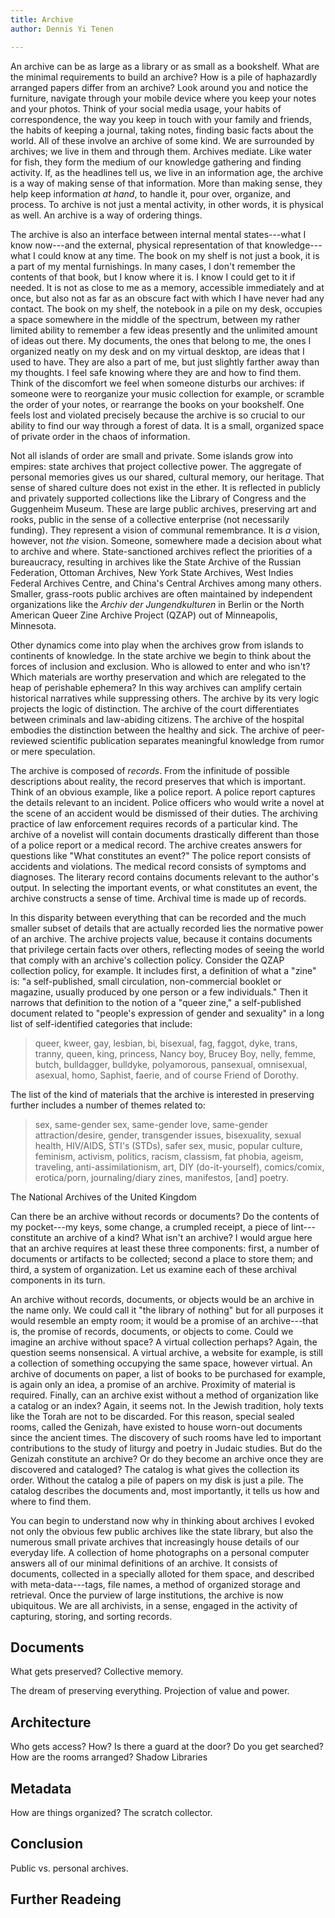 ```yaml
---
title: Archive
author: Dennis Yi Tenen

---
```


An archive can be as large as a library or as small as a bookshelf. What are
the minimal requirements to build an archive? How is a pile of haphazardly
arranged papers differ from an archive? Look around you and notice the
furniture, navigate through your mobile device where you keep your notes and
your photos. Think of your social media usage, your habits of correspondence,
the way you keep in touch with your family and friends, the habits of keeping
a journal, taking notes, finding basic facts about the world. All of these
involve an archive of some kind. We are surrounded by archives; we live in
them and through them. Archives mediate. Like water for fish, they form the
medium of our knowledge gathering and finding activity. If, as the headlines
tell us, we live in an information age, the archive is a way of making sense
of that information. More than making sense, they help keep information *at
hand*, to handle it, pour over, organize, and process. To archive is not just
a mental activity, in other words, it is physical as well. An archive is a way
of ordering things.

The archive is also an interface between internal mental states---what I know
now---and the external, physical representation of that knowledge---what I
could know at any time. The book on my shelf is not just a book, it is a part
of my mental furnishings. In many cases, I don't remember the contents of that
book, but I know where it is. I know I could get to it if needed. It is not as
close to me as a memory, accessible immediately and at once, but also not as
far as an obscure fact with which I have never had any contact. The book on my
shelf, the notebook in a pile on my desk, occupies a space somewhere in the
middle of the spectrum, between my rather limited ability to remember a few
ideas presently and the unlimited amount of ideas out there. My documents, the
ones that belong to me, the ones I organized neatly on my desk and on my
virtual desktop, are ideas that I used to have. They are also a part of me,
but just slightly farther away than my thoughts. I feel safe knowing where
they are and how to find them. Think of the discomfort we feel when someone
disturbs our archives: if someone were to reorganize your music collection for
example, or scramble the order of your notes, or rearrange the books on your
bookshelf. One feels lost and violated precisely because the archive is so
crucial to our ability to find our way through a forest of data. It is a
small, organized space of private order in the chaos of information.

Not all islands of order are small and private. Some islands grow into
empires: state archives that project collective power. The aggregate of
personal memories gives us our shared, cultural memory, our heritage. That
sense of shared culture does not exist in the ether. It is reflected in
publicly and privately supported collections like the Library of Congress and
the Guggenheim Museum. These are large public archives, preserving art and
rooks, public in the sense of a collective enterprise (not necessarily
funding). They represent a vision of communal remembrance. It is *a* vision,
however, not *the* vision. Someone, somewhere made a decision about what to
archive and where. State-sanctioned archives reflect the priorities of a
bureaucracy, resulting in archives like the State Archive of the Russian
Federation, Ottoman Archives, New York State Archives, West Indies Federal
Archives Centre, and China's Central Archives among many others. Smaller,
grass-roots public archives are often maintained by independent organizations
like the *Archiv der Jungendkulturen* in Berlin or the North American Queer
Zine Archive Project (QZAP) out of Minneapolis, Minnesota.

Other dynamics come into play when the archives grow from islands to
continents of knowledge. In the state archive we begin to think about the
forces of inclusion and exclusion. Who is allowed to enter and who isn't?
Which materials are worthy preservation and which are relegated to the heap of
perishable ephemera? In this way archives can amplify certain historical
narratives while suppressing others. The archive by its very logic projects
the logic of distinction. The archive of the court differentiates between
criminals and law-abiding citizens. The archive of the hospital embodies the
distinction between the healthy and sick. The archive of peer-reviewed
scientific publication separates meaningful knowledge from rumor or mere
speculation.

The archive is composed of *records*. From the infinitude of possible
descriptions about reality, the record preserves that which is important.
Think of an obvious example, like a police report. A police report captures
the details relevant to an incident. Police officers who would write a novel
at the scene of an accident would be dismissed of their duties. The archiving
practice of law enforcement requires records of a particular kind. The archive
of a novelist will contain documents drastically different than those of a
police report or a medical record. The archive creates answers for questions
like "What constitutes an event?" The police report consists of accidents and
violations. The medical record consists of symptoms and diagnoses. The
literary record contains documents relevant to the author's output. In
selecting the important events, or what constitutes an event, the archive
constructs a sense of time. Archival time is made up of records.

In this disparity between everything that can be recorded and the much smaller
subset of details that are actually recorded lies the normative power of an
archive. The archive projects value, because it contains documents that
privilege certain facts over others, reflecting modes of seeing the world that
comply with an archive's collection policy. Consider the QZAP collection
policy, for example. It includes first, a definition of what a "zine" is: "a
self-published, small circulation, non-commercial booklet or magazine, usually
produced by one person or a few individuals." Then it narrows that definition
to the notion of a "queer zine," a self-published document related to
"people's expression of gender and sexuality" in a long list of
self-identified categories that include:

> queer, kweer, gay, lesbian, bi, bisexual, fag, faggot, dyke, trans, tranny,
queen, king, princess, Nancy boy, Brucey Boy, nelly, femme, butch, bulldagger,
bulldyke, polyamorous, pansexual, omnisexual, asexual, homo, Saphist, faerie,
and of course Friend of Dorothy.

The list of the kind of materials that the archive is interested in preserving
further includes a number of themes related to:

> sex, same-gender sex, same-gender love, same-gender attraction/desire,
> gender, transgender issues, bisexuality, sexual health, HIV/AIDS, STI's
> (STDs), safer sex, music, popular culture, feminism, activism, politics,
> racism, classism, fat phobia, ageism, traveling, anti-assimilationism, art,
> DIY (do-it-yourself), comics/comix, erotica/porn, journaling/diary zines,
> manifestos, [and] poetry.

The National Archives of the United Kingdom

Can there be an archive without records or documents? Do the contents of my
pocket---my keys, some change, a crumpled receipt, a piece of
lint---constitute an archive of a kind? What isn't an archive? I would argue
here that an archive requires at least these three components: first, a number
of documents or artifacts to be collected; second a place to store them; and
third, a system of organization. Let us examine each of these archival
components in its turn.

An archive without records, documents, or objects would be an archive in the
name only. We could call it "the library of nothing" but for all purposes it
would resemble an empty room; it would be a promise of an archive---that is,
the promise of records, documents, or objects to come. Could we imagine an
archive without space? A virtual collection perhaps? Again, the question seems
nonsensical. A virtual archive, a website for example, is still a collection
of something occupying the same space, however virtual. An archive of
documents on paper, a list of books to be purchased for example, is again only
an idea, a promise of an archive. Proximity of material is required. Finally,
can an archive exist without a method of organization like a catalog or an
index? Again, it seems not. In the Jewish tradition, holy texts like the Torah
are not to be discarded. For this reason, special sealed rooms, called the
Genizah, have existed to house worn-out documents since the ancient times. The
discovery of such rooms have led to important contributions to the study of
liturgy and poetry in Judaic studies. But do the Genizah constitute an
archive? Or do they become an archive once they are discovered and cataloged?
The catalog is what gives the collection its order. Without the catalog a
pile of papers on my disk is just a pile. The catalog describes the documents
and, most importantly, it tells us how and where to find them.

You can begin to understand now why in thinking about archives I evoked not
only the obvious few public archives like the state library, but also the
numerous small private archives that increasingly house details of our
everyday life. A collection of home photographs on a personal computer answers
all of our minimal definitions of an archive. It consists of documents,
collected in a specially alloted for them space, and described with
meta-data---tags, file names, a method of organized storage and retrieval.
Once the purview of large institutions, the archive is now ubiquitous. We are
all archivists, in a sense, engaged in the activity of capturing, storing, and
sorting records.

## Documents

What gets preserved? Collective memory. 

The dream of preserving everything.  Projection of value and power.

## Architecture

Who gets access? How? Is there a guard at the door? Do you get searched? How
are the rooms arranged?
Shadow Libraries

## Metadata

How are things organized? The scratch collector.

## Conclusion

Public vs. personal archives. 
## Further Readeing
